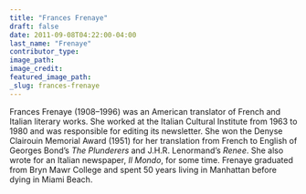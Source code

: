 ```yaml
---
title: "Frances Frenaye"
draft: false
date: 2011-09-08T04:22:00-04:00
last_name: "Frenaye"
contributor_type:
image_path:
image_credit:
featured_image_path:
_slug: frances-frenaye
---
```


Frances Frenaye (1908–1996) was an American translator of French and Italian literary works. She worked at the Italian Cultural Institute from 1963 to 1980 and was responsible for editing its newsletter. She won the Denyse Clairouin Memorial Award (1951) for her translation from French to English of Georges Bond’s _The Plunderers_ and J.H.R. Lenormand’s _Renee_. She also wrote for an Italian newspaper, _Il Mondo_, for some time. Frenaye graduated from Bryn Mawr College and spent 50 years living in Manhattan before dying in Miami Beach.

